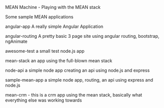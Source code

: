 MEAN Machine - Playing with the MEAN stack

Some sample MEAN applications

angular-app
A really simple Angular Application

angular-routing
A pretty basic 3 page site using angular routing, bootstrap, ngAnimate

awesome-test
a small test node.js app

mean-stack
an app using the full-blown mean stack

node-api
a simple node app creating an api using node.js and express

sample-mean-app
a simple node app, routing, an api using express and node.js

mean-crm - this is a crm app using the mean stack, basically what everything else was working towards